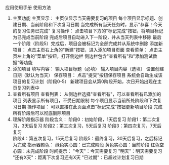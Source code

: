 应用使用手册
使用方法
1. 主页功能
主页显示：
主页仅显示当天需要复习的项目
每个项目显示标题、创建日期、当前阶段和下次复习日期
当完成所有当天任务时，显示"恭喜！今天的复习任务已完成"
复习操作：
点击项目下方的"标记完成"按钮，将项目标记为已完成当前阶段
完成后项目自动进入下一阶段，并从当天列表中移除
最后一个阶段（阶段5）完成后，项目会被标记为全部完成并从系统中删除
添加新项目：
点击主页右上角的"新建"按钮，进入添加项目页面
查看菜单：
点击主页左上角的"菜单"按钮，打开侧边栏
侧边栏包含"查看所有"和"添加测试数据"等功能
2. 添加项目
填写内容：
输入项目标题（必填）
输入项目内容（选填）
设置创建日期（默认为当天）
保存项目：
点击"提交"按钮保存项目
系统会自动生成该项目的复习计划（阶段0-5）
新建项目会从第0阶段开始，次日开始出现在主页复习列表中
3. 查看所有项目
查看列表：
从侧边栏选择"查看所有"，可以查看所有已添加的项目
列表显示所有项目，不受日期限制
每个项目显示当前所处阶段和下次复习日期
操作项目：
可以直接在此页面点击"标记完成"按钮更新项目阶段
完成所有阶段后可以彻底删除项目
4. 理解阶段指示器
阶段含义：
阶段0：初始阶段，1天后复习
阶段1：第二次复习，3天后复习
阶段2：第三次复习，5天后复习
阶段3：第四次复习，7天后复习    
阶段4：第五次复习，15天后复习
阶段5：最终复习，30天后复习，之后标记为完成
指示器颜色：
绿色实心圆：已完成阶段
黄色实心圆：当前阶段
红色空心圆：未完成阶段
时间提示：
"今天"：今天需要复习
"明天"：明天需要复习
"还有X天"：距离下次复习还有X天
"已过期"：已超过计划复习日期
